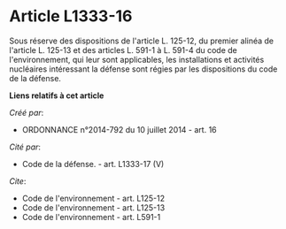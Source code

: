 # Article L1333-16

Sous réserve des dispositions de l'article L. 125-12, du premier alinéa de l'article L. 125-13 et des articles L. 591-1 à L.
591-4 du code de l'environnement, qui leur sont applicables, les installations et activités nucléaires intéressant la défense
sont régies par les dispositions du code de la défense.

**Liens relatifs à cet article**

_Créé par_:

  - ORDONNANCE n°2014-792 du 10 juillet 2014 - art. 16

_Cité par_:

  - Code de la défense. - art. L1333-17 (V)

_Cite_:

  - Code de l'environnement - art. L125-12
  - Code de l'environnement - art. L125-13
  - Code de l'environnement - art. L591-1
